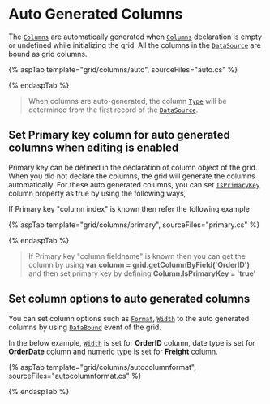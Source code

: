 # Auto Generated Columns

The [`Columns`](https://help.syncfusion.com/cr/aspnetcore-js2/Syncfusion.EJ2.Grids.GridColumn.html) are automatically generated when
[`Columns`](https://help.syncfusion.com/cr/aspnetcore-js2/Syncfusion.EJ2.Grids.GridColumn.html) declaration is empty or undefined while initializing the grid. All the columns in the [`DataSource`](https://help.syncfusion.com/cr/aspnetcore-js2/Syncfusion.EJ2.Grids.Grid.html#Syncfusion_EJ2_Grids_Grid_DataSource) are bound as grid columns.

{% aspTab template="grid/columns/auto", sourceFiles="auto.cs" %}

{% endaspTab %}

> When columns are auto-generated, the column [`Type`](https://help.syncfusion.com/cr/aspnetcore-js2/Syncfusion.EJ2.Grids.GridColumn.html#Syncfusion_EJ2_Grids_GridColumn_Type) will be determined from the first record of the [`DataSource`](https://help.syncfusion.com/cr/aspnetcore-js2/Syncfusion.EJ2.Grids.Grid.html#Syncfusion_EJ2_Grids_Grid_DataSource).

## Set Primary key column for auto generated columns when editing is enabled

Primary key can be defined in the declaration of column object of the grid. When you did not declare the columns, the grid will generate the columns automatically. For these auto generated columns, you can set [`IsPrimaryKey`](https://help.syncfusion.com/cr/aspnetcore-js2/Syncfusion.EJ2.Grids.GridColumn.html#Syncfusion_EJ2_Grids_GridColumn_IsPrimaryKey) column property as true by using the following ways,

If Primary key "column index" is known then refer the following example

{% aspTab template="grid/columns/primary", sourceFiles="primary.cs" %}

{% endaspTab %}

> If Primary key "column fieldname" is known then you can get the column by using **var column = grid.getColumnByField('OrderID')** and then set primary key by defining **Column.IsPrimaryKey = 'true'**

## Set column options to auto generated columns

You can set column options such as [`Format`](https://help.syncfusion.com/cr/aspnetcore-js2/Syncfusion.EJ2.Grids.GridColumn.html#Syncfusion_EJ2_Grids_GridColumn_Format), [`Width`](https://help.syncfusion.com/cr/aspnetcore-js2/Syncfusion.EJ2.Grids.GridColumn.html#Syncfusion_EJ2_Grids_GridColumn_Width) to the auto generated columns by using [`DataBound`](https://help.syncfusion.com/cr/aspnetcore-js2/Syncfusion.EJ2.Grids.Grid.html#Syncfusion_EJ2_Grids_Grid_DataBound) event of the grid.

In the below example, [`Width`](https://help.syncfusion.com/cr/aspnetcore-js2/Syncfusion.EJ2.Grids.GridColumn.html#Syncfusion_EJ2_Grids_GridColumn_Width) is set for **OrderID** column, date type is set for **OrderDate** column and numeric type is set for **Freight** column.

{% aspTab template="grid/columns/autocolumnformat", sourceFiles="autocolumnformat.cs" %}

{% endaspTab %}